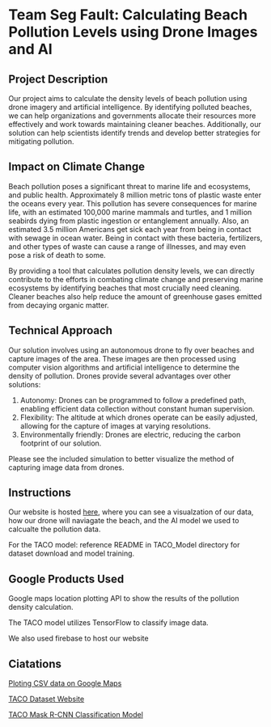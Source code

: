 # Team Seg Fault: Calculating Beach Pollution Levels using Drone Images and AI

## Project Description
Our project aims to calculate the density levels of beach pollution using drone imagery and artificial intelligence. By identifying polluted beaches, we can help organizations and governments allocate their resources more effectively and work towards maintaining cleaner beaches. Additionally, our solution can help scientists identify trends and develop better strategies for mitigating pollution.

## Impact on Climate Change
Beach pollution poses a significant threat to marine life and ecosystems, and public health. Approximately 8 million metric tons of plastic waste enter the oceans every year. This pollution has severe consequences for marine life, with an estimated 100,000 marine mammals and turtles, and 1 million seabirds dying from plastic ingestion or entanglement annually. Also, an estimated 3.5 million Americans get sick each year from being in contact with sewage in ocean water. Being in contact with these bacteria, fertilizers, and other types of waste can cause a range of illnesses, and may even pose a risk of death to some.

By providing a tool that calculates pollution density levels, we can directly contribute to the efforts in combating climate change and preserving marine ecosystems by identifying beaches that most crucially need cleaning. Cleaner beaches also help reduce the amount of greenhouse gases emitted from decaying organic matter.

## Technical Approach
Our solution involves using an autonomous drone to fly over beaches and capture images of the area. These images are then processed using computer vision algorithms and artificial intelligence to determine the density of pollution. Drones provide several advantages over other solutions:

1. Autonomy: Drones can be programmed to follow a predefined path, enabling efficient data collection without constant human supervision.
2. Flexibility: The altitude at which drones operate can be easily adjusted, allowing for the capture of images at varying resolutions.
3. Environmentally friendly: Drones are electric, reducing the carbon footprint of our solution.

Please see the included simulation to better visualize the method of capturing image data from drones.

## Instructions

Our website is hosted [here](https://dronebeachpollutiondensity.web.app/), where you can see a visualzation of our data, how our drone will naviagate the beach, and the AI model we used to calcualte the pollution data.

For the TACO model: reference README in TACO_Model directory for dataset download and model training.

## Google Products Used

Google maps location plotting API to show the results of the pollution density calculation.

The TACO model utilizes TensorFlow to classify image data.

We also used firebase to host our website

## Ciatations

[Ploting CSV data on Google Maps](https://www.google.com/earth/outreach/learn/visualize-your-data-on-a-custom-map-using-google-my-maps/) 

[TACO Dataset Website](http://tacodataset.org/) 

[TACO Mask R-CNN Classification Model](https://github.com/pedropro/TACO) 
